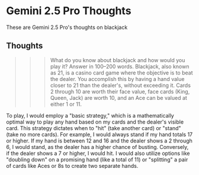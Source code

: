 # Gemini 2.5 Pro Thoughts

These are Gemini 2.5 Pro's thoughts on blackjack

## Thoughts

>>> What do you know about blackjack and how would you play it? Answer in 100–200 words.
Blackjack, also known as 21, is a casino card game where the objective is to beat the dealer. You accomplish this by having a hand value closer to 21 than the dealer's, without exceeding it. Cards 2 through 10 are worth their face value, face cards (King, Queen, Jack) are worth 10, and an Ace can be valued at either 1 or 11.



To play, I would employ a "basic strategy," which is a mathematically optimal way to play any hand based on my cards and the dealer's visible card. This strategy dictates when to "hit" (take another card) or "stand" (take no more cards). For example, I would always stand if my hand totals 17 or higher. If my hand is between 12 and 16 and the dealer shows a 2 through 6, I would stand, as the dealer has a higher chance of busting. Conversely, if the dealer shows a 7 or higher, I would hit. I would also utilize options like "doubling down" on a promising hand (like a total of 11) or "splitting" a pair of cards like Aces or 8s to create two separate hands.